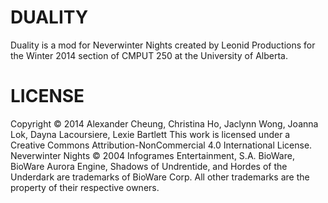 DUALITY
=======

Duality is a mod for Neverwinter Nights created by Leonid Productions for the Winter 2014 section of CMPUT 250 at the University of Alberta.

LICENSE
=======

Copyright © 2014 Alexander Cheung, Christina Ho, Jaclynn Wong, Joanna Lok, Dayna Lacoursiere, Lexie Bartlett
This work is licensed under a Creative Commons Attribution-NonCommercial 4.0 International License. 
Neverwinter Nights © 2004 Infogrames Entertainment, S.A. BioWare, BioWare Aurora Engine, Shadows of Undrentide, and Hordes of the Underdark are trademarks of BioWare Corp. All other trademarks are the property of their respective owners. 
